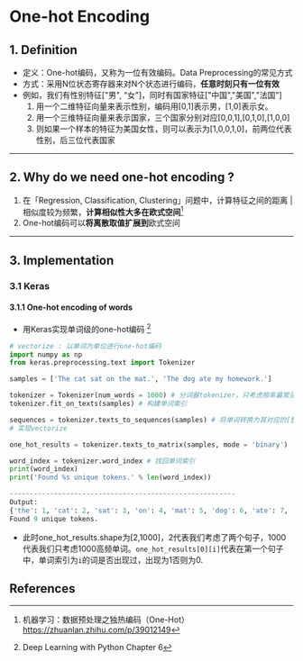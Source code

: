 # One-hot Encoding
## 1. Definition
- 定义：One-hot编码，又称为一位有效编码。Data Preprocessing的常见方式
- 方式：采用N位状态寄存器来对N个状态进行编码，**任意时刻只有一位有效**
- 例如，我们有性别特征["男", “女"]，同时有国家特征["中国","美国","法国"]
	1. 用一个二维特征向量来表示性别，编码用[0,1]表示男，[1,0]表示女。
	2. 用一个三维特征向量来表示国家，三个国家分别对应[0,0,1],[0,1,0],[1,0,0]
	3. 则如果一个样本的特征为美国女性，则可以表示为[1,0,0,1,0]，前两位代表性别，后三位代表国家

--- 

## 2. Why do we need one-hot encoding ?
1. 在「Regression, Classification, Clustering」问题中，计算特征之间的距离 | 相似度较为频繁，**计算相似性大多在欧式空间**[^1]
2. One-hot编码可以**将离散取值扩展到**欧式空间

---

## 3. Implementation
### 3.1 Keras
#### 3.1.1 One-hot encoding of words
- 用Keras实现单词级的one-hot编码 [^2]

```python
# vectorize : 以单词为单位进行one-hot编码
import numpy as np
from keras.preprocessing.text import Tokenizer

samples = ['The cat sat on the mat.', 'The dog ate my homework.']

tokenizer = Tokenizer(num_words = 1000) # 分词器tokenizer，只考虑频率最常见的1000个单词
tokenizer.fit_on_texts(samples) # 构建单词索引

sequences = tokenizer.texts_to_sequences(samples) # 将单词转换为其对应的[整数索引]
# 实现vectorize

one_hot_results = tokenizer.texts_to_matrix(samples, mode = 'binary')

word_index = tokenizer.word_index # 找回单词索引
print(word_index)
print('Found %s unique tokens.' % len(word_index))

--------------------------------------------------------
Output:
{'the': 1, 'cat': 2, 'sat': 3, 'on': 4, 'mat': 5, 'dog': 6, 'ate': 7, 'my': 8, 'homework': 9}
Found 9 unique tokens.
```
- 此时one_hot_results.shape为[2,1000]，2代表我们考虑了两个句子，1000代表我们只考虑1000高频单词。`one_hot_results[0][i]`代表在第一个句子中，单词索引为`i`的词是否出现过，出现为1否则为0.
## References
[^1]:机器学习：数据预处理之独热编码（One-Hot）https://zhuanlan.zhihu.com/p/39012149
[^2]:Deep Learning with Python Chapter 6